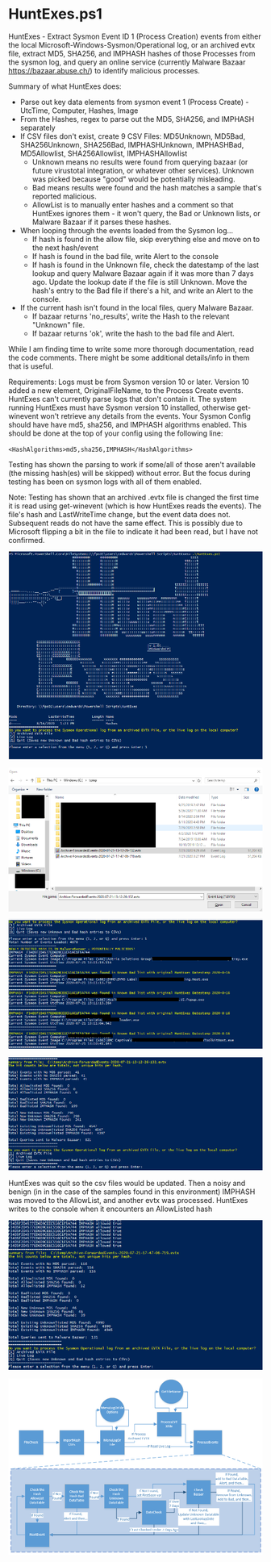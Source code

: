 # HuntExes.ps1

HuntExes - Extract Sysmon Event ID 1 (Process Creation) events from either the local Microsoft-Windows-Sysmon/Operational log, or an archived evtx file, extract MD5, SHA256, and IMPHASH hashes of those Processes from the sysmon log, and query an online service (currently Malware Bazaar https://bazaar.abuse.ch/) to identify malicious processes.

Summary of what HuntExes does:
 - Parse out key data elements from sysmon event 1 (Process Create) - UtcTime, Computer, Hashes, Image
 - From the Hashes, regex to parse out the MD5, SHA256, and IMPHASH separately
 - If CSV files don't exist, create 9 CSV Files: MD5Unknown, MD5Bad, SHA256Unknown, SHA256Bad, IMPHASHUnknown, IMPHASHBad, MD5Allowlist, SHA256Allowlist, IMPHASHAllowlist
 	- Unknown means no results were found from querying bazaar (or future virustotal integration, or whatever other services).  Unknown was picked because "good" would be potentially misleading.
	- Bad means results were found and the hash matches a sample that's reported malicious.
    - AllowList is to manually enter hashes and a comment so that HuntExes ignores them - it won't query, the Bad or Unknown lists, or Malware Bazaar if it parses these hashes.
 - When looping through the events loaded from the Sysmon log...
    - If hash is found in the allow file, skip everything else and move on to the next hash/event
	- If hash is found in the bad file, write Alert to the console
	- If hash is found in the Unknown file, check the datestamp of the last lookup and query Malware Bazaar again if it was more than 7 days ago.  Update the lookup date if the file is still Unknown.  Move the hash's entry to the Bad file if there's a hit, and write an Alert to the console.
 - If the current hash isn't found in the local files, query Malware Bazaar.
	- If bazaar returns 'no_results', write the Hash to the relevant "Unknown" file.
	- If bazaar returns 'ok', write the hash to the bad file and Alert.

While I am finding time to write some more thorough documentation, read the code comments.  There might be some additional details/info in them that is useful.

Requirements:
Logs must be from Sysmon version 10 or later.  Version 10 added a new element, OriginalFileName, to the Process Create events.  HuntExes can't currently parse logs that don't contain it.
The system running HuntExes must have Sysmon version 10 installed, otherwise get-winevent won't retrieve any details from the events.
Your Sysmon Config should have have md5, sha256, and IMPHASH algorithms enabled.  This should be done at the top of your config using the following line:

`<HashAlgorithms>md5,sha256,IMPHASH</HashAlgorithms> `

Testing has shown the parsing to work if some/all of those aren't available (the missing hash(es) will be skipped) without error.  But the focus during testing has been on sysmon logs with all of them enabled.

Note:
Testing has shown that an archived .evtx file is changed the first time it is read using get-winevent (which is how HuntExes reads the events).  The file's hash and LastWriteTime change, but the event data does not.  Subsequent reads do not have the same effect.  This is possibly due to Microsoft flipping a bit in the file to indicate it had been read, but I have not confirmed.

![Example1](/Example1.png)

![Example2](/Example2.png)

![Example3](/Example3.png)

![Example4](/Example4.png)

HuntExes was quit so the csv files would be updated.  Then a noisy and benign (in in the case of the samples found in this environment) IMPHASH was moved to the AllowList, and another evtx was processed.  HuntExes writes to the console when it encounters an AllowListed hash

![Example5](/Example5.png)

![HuntExesFlow](/HuntExesFlow.png)
